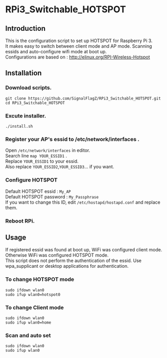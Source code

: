 # RPi3_Switchable_HOTSPOT

## Introduction
This is the configuration script to set up HOTSPOT for Raspberry Pi 3.  
It makes easy to switch between client mode and AP mode. Scanning essids and auto-configure wifi mode at boot up.  
Configurations are based on : http://elinux.org/RPI-Wireless-Hotspot
## Installation
### Download scripts.

`git clone https://github.com/SignalFlagZ/RPi3_Switchable_HOTSPOT.git`  
`cd RPi3_Switchable_HOTSPOT`
### Excute installer.
`./install.sh`
### Register your AP's essid to /etc/network/interfaces .
Open `/etc/network/interfaces` in editor.  
Search line `map YOUR_ESSID1` .  
Replace `YOUR_ESSID1` to your essid.  
Also replace `YOUR_ESSID2`,`YOUR_ESSID3`... if you want.
### Configure HOTSPOT
Default HOTSPOT essid : `My_AP`  
Default HOTSPOT password : `My_Passphrase`  
If you want to change this ID, edit `/etc/hostapd/hostapd.conf` and replace them.
### Reboot RPi.
## Usage
If registered essid was found at boot up, WiFi was configured client mode. Otherwise WiFi was configured HOTSPOT mode.  
This script does not perform the authentication of the essid. Use wpa_supplicant or desktop applications for authentication.
### To change HOTSPOT mode
`sudo ifdown wlan0`  
`sudo ifup wlan0=hotspot0`
### To change Client mode
`sudo ifdown wlan0`  
`sudo ifup wlan0=home`
### Scan and auto set
`sudo ifdown wlan0`  
`sudo ifup wlan0`
